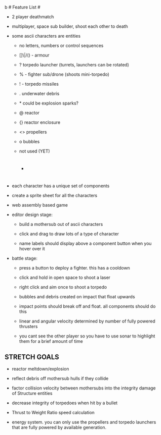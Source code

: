  b  # Feature List #

- 2 player deathmatch

- multiplayer, space sub builder, shoot each other to death

- some ascii characters are entities

    - no letters, numbers or control sequences

    - []\\|/() - armour

    - ? torpedo launcher (turrets, launchers can be rotated)

    - % - fighter sub/drone (shoots mini-torpedo)

    - ! - torpedo missiles

    - . underwater debris

    - \* could be explosion sparks?

    - @ reactor

    - {} reactor enclosure

    - <> propellers

    - o bubbles

    - not used (YET)
        + #

- each character has a unique set of components

- create a sprite sheet for all the characters

- web assembly based game

- editor design stage: 

    - build a mothersub out of ascii characters

    - click and drag to draw lots of a type of character

    - name labels should display above a component button when you hover over it
 
- battle stage: 

    - press a button to deploy a fighter. this has a cooldown

    - click and hold in open space to shoot a laser

    - right click and aim once to shoot a torpedo

    - bubbles and debris created on impact that float upwards

    - impact points should break off and float. all components should do this

    - linear and angular velocity determined by number of fully powered thrusters

    - you cant see the other player so you have to use sonar to highlight them for a brief amount of time

## STRETCH GOALS ##

- reactor meltdown/explosion

- reflect debris off mothersub hulls if they collide

- factor collision velocity between mothersubs into the integrity damage of Structure entities

- decrease integrity of torpedoes when hit by a bullet

- Thrust to Weight Ratio speed calculation

- energy system. you can only use the propellers and torpedo launchers that are fully powered by available generation.
